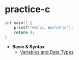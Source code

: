 # practice-c

```c
int main() { 
	printf("Hello, World!\n");
	return 0;
}
```

- **Basic & Syntax**
	- [Variables and Data Types](https://github.com/zelhajou/practice-c/tree/main/Variables%20and%20Data%20Types)
